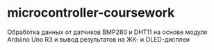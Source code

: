 # microcontroller-coursework
Обработка данных от датчиков BMP280 и DHT11 на основе модуля Arduino Uno R3 и вывод результатов на ЖК- и OLED-дисплеи
